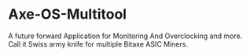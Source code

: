 # Axe-OS-Multitool
A future forward Application for Monitoring And Overclocking and more. Call it Swiss army knife for multiple Bitaxe ASIC Miners.
